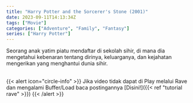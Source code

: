 ```yaml
---
title: "Harry Potter and the Sorcerer's Stone (2001)"
date: 2023-09-11T14:13:34Z
tags: ["Movie"]
categories: ["Adventure", "Family", "Fantasy"]
series: ["Harry Potter"]
---
```


Seorang anak yatim piatu mendaftar di sekolah sihir, di mana dia mengetahui kebenaran tentang dirinya, keluarganya, dan kejahatan mengerikan yang menghantui dunia sihir.

  <mux-player stream-type="on-demand"
  playback-id="EcHgOK9coz5K4rjSwOkoE7Y7O01201YMIC200RI6lNxnhs" metadata-video-title="mux-video" prefer-playback="mse" controls>
  </mux-player>
  
  <script src="https://cdn.jsdelivr.net/npm/@mux/mux-player"></script>
  
<!-- <video id="video-2" 
class="art-preview lazy video-js vjs-default-skin vjs-big-play-centered" 
controls preload="auto" 
width="640" 
height="240"
poster="https://www.themoviedb.org/t/p/original/cvNvWh3vpZHCCmuZ1g75H8iXuxi.jpg" 
data-setup='{ "example_option": true, "width": "auto", "height": "auto", "techOrder": ["html5","flash"] }' 
onseeked="true"> <source src="https://stream.mux.com/TpyRvcdMNKJ02LgiUDa5GaKsyF3YwmHJpNE3Qlb8ASjY.m3u8" type='video/mp4'> --> <!-- <source src="https://kp3d-my.sharepoint.com/personal/ryoo_kp3d_onmicrosoft_com/_layouts/15/download.aspx?share=EaAbsXW1q5xJu6h2qYE39CoBHd_VAiQHD7RhVT6pygRDXg" type='video/mp4'> -->
</video>
<br>
{{< alert icon="circle-info" >}}
Jika video tidak dapat di Play melalui Rave dan mengalami Buffer/Load baca postingannya [Disini!]({{< ref "tutorial rave" >}})
{{< /alert >}}